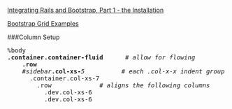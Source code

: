 [Integrating Rails and Bootstrap, Part 1 - the Installation](https://launchschool.com/blog/integrating-rails-and-bootstrap-part-1)

[Bootstrap Grid Examples](http://getbootstrap.com/examples/grid/)

###Column Setup
<pre>
%body
<b>.container.container-fluid</b>      <em># allow for flowing</em>
    <b>.row</b>
    <em>#sidebar</em><b>.col-xs-</b><em>5</em>          <em># each .col-x-x indent group must add to 12</em>
      .container.col-xs-7
        .row             <em># aligns the following columns</em>
          .dev.col-xs-6   
          .dev.col-xs-6
</pre>
